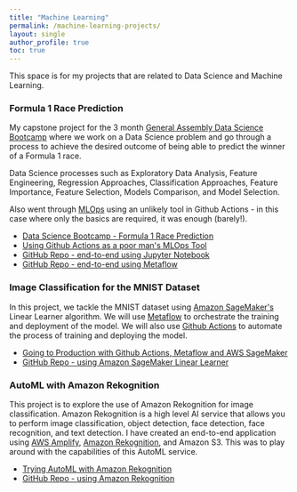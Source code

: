 ```yaml
---
title: "Machine Learning"
permalink: /machine-learning-projects/
layout: single
author_profile: true
toc: true
---
```


This space is for my projects that are related to Data Science and Machine Learning.

### Formula 1 Race Prediction

My capstone project for the 3 month [General Assembly Data Science Bootcamp](https://generalassemb.ly/education/data-science-immersive/sydney) where we work on a Data Science problem and go through a process to achieve the desired outcome of being able to predict the winner of a Formula 1 race.

Data Science processes such as Exploratory Data Analysis, Feature Engineering, Regression Approaches, Classification Approaches, Feature Importance, Feature Selection, Models Comparison, and Model Selection. 

Also went through [MLOps](https://en.wikipedia.org/wiki/MLOps) using an unlikely tool in Github Actions - in this case where only the basics are required, it was enough (barely!). 

- [Data Science Bootcamp - Formula 1 Race Prediction](/general-assembly-data-science-bootcamp-week-10/)
- [Using Github Actions as a poor man's MLOps Tool](/general-assembly-data-science-bootcamp-mlops/)
- [GitHub Repo - end-to-end using Jupyter Notebook](https://github.com/jaeyow/f1-predictor)
- [GitHub Repo - end-to-end using Metaflow](https://github.com/jaeyow/metaflow-f1-predictor)

### Image Classification for the MNIST Dataset
In this project, we tackle the MNIST dataset using [Amazon SageMaker's](https://aws.amazon.com/sagemaker/) Linear Learner algorithm. We will use [Metaflow](https://metaflow.org/) to orchestrate the training and deployment of the model. We will also use [Github Actions](https://github.com/features/actions) to automate the process of training and deploying the model.

- [Going to Production with Github Actions, Metaflow and AWS SageMaker](http://localhost:4000/github-actions-metaflow-sagemaker/#)
- [GitHub Repo - using Amazon SageMaker Linear Learner](https://github.com/jaeyow/sagemaker-linear-learner)

### AutoML with Amazon Rekognition

This project is to explore the use of Amazon Rekognition for image classification. Amazon Rekognition is a high level AI service that allows you to perform image classification, object detection, face detection, face recognition, and text detection. I have created an end-to-end application using [AWS Amplify](https://aws.amazon.com/amplify/), [Amazon Rekognition](https://aws.amazon.com/rekognition/), and Amazon S3. This was to play around with the capabilities of this AutoML service.

- [Trying AutoML with Amazon Rekognition](/accelerate-ml-application-development-in-aws/#)
- [GitHub Repo - using Amazon Rekognition](https://github.com/cevoaustralia/poc1-with-rekognition)






